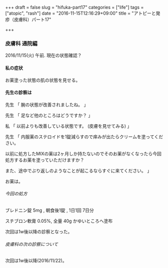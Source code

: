 +++
draft = false
slug = "hifuka-part17"
categories = ["life"]
tags = ["atopic", "rash"]
date = "2016-11-15T12:16:29+09:00"
title = "アトピーと発疹（皮膚科）パート17"

+++

### 皮膚科 通院編

2016/11/15(火) 午前.
現在の状態確認？

<!--more-->

#### 私の症状

お薬塗った状態の肌の状態を見せる。

#### 先生の診察は
先生
「
腕の状態が改善されましたね。
」

先生
「
足など他のところはどうですか？
」

私
「
以前よりも改善している状態です。
(皮膚を見せてみる)
」

先生
「
内服薬のステロイドを1錠減らすので痒みが出たらクリームを塗ってください。

以前に処方したMIXの薬は2ヶ月しか持たないのでそのお薬がなくなったら今回
処方するお薬を塗っていただけますか？

また、途中でぶり返しのようなことが起こるならすぐに来てください。
」

お薬は。

###### 今回の処方

ブレドニン錠 5mg , 朝食後1錠 , 1日1回 7日分

スチブロン軟膏 0.05%, 全量 40g かゆいところへ塗布

次回は1w後以降の診察となった。

###### 皮膚科の次の診察について

次回は1w後以降(2016/11/22)。
